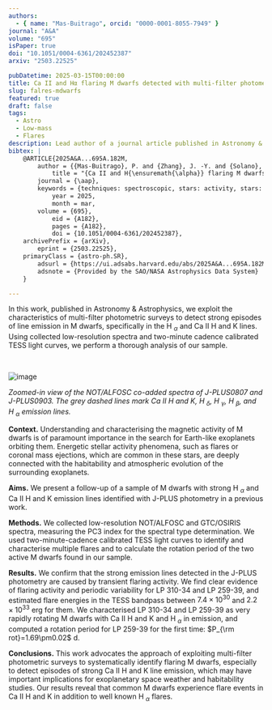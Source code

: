 ```yaml
---
authors:
  - { name: "Mas-Buitrago", orcid: "0000-0001-8055-7949" }
journal: "A&A"
volume: "695"
isPaper: true
doi: "10.1051/0004-6361/202452387"
arxiv: "2503.22525"

pubDatetime: 2025-03-15T00:00:00
title: Ca II and Hα flaring M dwarfs detected with multi-filter photometry
slug: falres-mdwarfs
featured: true
draft: false
tags:
  - Astro
  - Low-mass
  - Flares
description: Lead author of a journal article published in Astronomy & Astrophysics
bibtex: |
    @ARTICLE{2025A&A...695A.182M,
        author = {{Mas-Buitrago}, P. and {Zhang}, J. -Y. and {Solano}, E. and {Mart{\'\i}n}, E.~L.},
            title = "{Ca II and H{\ensuremath{\alpha}} flaring M dwarfs detected with multi-filter photometry}",
        journal = {\aap},
        keywords = {techniques: spectroscopic, stars: activity, stars: flare, stars: late-type, stars: low-mass, stars: rotation, Solar and Stellar Astrophysics, Earth and Planetary Astrophysics},
            year = 2025,
            month = mar,
        volume = {695},
            eid = {A182},
            pages = {A182},
            doi = {10.1051/0004-6361/202452387},
    archivePrefix = {arXiv},
        eprint = {2503.22525},
    primaryClass = {astro-ph.SR},
        adsurl = {https://ui.adsabs.harvard.edu/abs/2025A&A...695A.182M},
        adsnote = {Provided by the SAO/NASA Astrophysics Data System}
    }

---
```


In this work, published in Astronomy & Astrophysics, we exploit the characteristics of multi-filter photometric surveys to detect strong episodes of line emission in M dwarfs, specifically in the H $_{\alpha}$ and Ca II H and K lines. Using collected low-resolution spectra and two-minute cadence calibrated TESS light curves, we perform a thorough analysis of our sample.

&nbsp;

![image](@assets/images/spectra_red.png)

*Zoomed-in view of the NOT/ALFOSC co-added spectra of J-PLUS0807 and J-PLUS0903. The grey dashed lines mark Ca II H and K, H $_{\delta}$, H $_{\gamma}$, H $_{\beta}$, and H $_{\alpha}$ emission lines.*


**Context.** Understanding and characterising the magnetic activity of M dwarfs is of paramount importance in the search for Earth-like exoplanets orbiting them. Energetic stellar activity phenomena, such as flares or coronal mass ejections, which are common in these stars, are deeply connected with the habitability and atmospheric evolution of the surrounding exoplanets.

**Aims.** We present a follow-up of a sample of M dwarfs with strong H $_{\alpha}$ and Ca II H and K emission lines identified with J-PLUS photometry in a previous work.

**Methods.** We collected low-resolution NOT/ALFOSC and GTC/OSIRIS spectra, measuring the PC3 index for the spectral type determination. We used two-minute-cadence calibrated TESS light curves to identify and characterise multiple flares and to calculate the rotation period of the two active M dwarfs found in our sample.

**Results.** We confirm that the strong emission lines detected in the J-PLUS photometry are caused by transient flaring activity. We find clear evidence of flaring activity and periodic variability for LP 310-34 and LP 259-39, and estimated flare energies in the TESS bandpass between $7.4\times10^{30}$ and $2.2\times10^{33}$ erg for them. We characterised LP 310-34 and LP 259-39 as very rapidly rotating M dwarfs with Ca II H and K and H $_{\alpha}$ in emission, and computed a rotation period for LP 259-39 for the first time: $P_{\rm rot}=1.69\pm0.02$ d.

**Conclusions.** This work advocates the approach of exploiting multi-filter photometric surveys to systematically identify flaring M dwarfs, especially to detect episodes of strong Ca II H and K line emission, which may have important implications for exoplanetary space weather and habitability studies. Our results reveal that common M dwarfs experience flare events in Ca II H and K in addition to well known H $_{\alpha}$ flares.